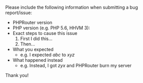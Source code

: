 Please include the following information when submitting a bug report/issue:

* PHPRouter version
* PHP version (e.g. PHP 5.6, HHVM 3):
* Exact steps to cause this issue
    1. First I did this...
    2. Then...
* What you expected
    * e.g. I expected *abc* to *xyz*
* What happened instead
    * e.g. Instead, I got *zyx* and PHPRouter burn my server

Thank you!